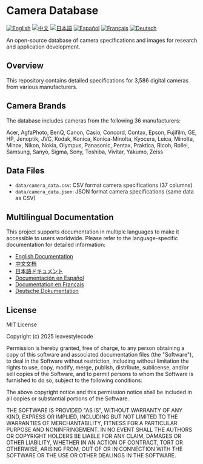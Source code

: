 # Camera Database

[![English](https://img.shields.io/badge/English-doc%2FREADME__en.md-blue)](doc/README_en.md) [![中文](https://img.shields.io/badge/中文-doc%2FREADME__zh.md-red)](doc/README_zh.md) [![日本語](https://img.shields.io/badge/日本語-doc%2FREADME__ja.md-green)](doc/README_ja.md) [![Español](https://img.shields.io/badge/Español-doc%2FREADME__es.md-yellow)](doc/README_es.md) [![Français](https://img.shields.io/badge/Français-doc%2FREADME__fr.md-purple)](doc/README_fr.md) [![Deutsch](https://img.shields.io/badge/Deutsch-doc%2FREADME__de.md-orange)](doc/README_de.md)

An open-source database of camera specifications and images for research and application development.

## Overview

This repository contains detailed specifications for 3,586 digital cameras from various manufacturers.

## Camera Brands

The database includes cameras from the following 36 manufacturers:

Acer, AgfaPhoto, BenQ, Canon, Casio, Concord, Contax, Epson, Fujifilm, GE, HP, Jenoptik, JVC, Kodak, Konica, Konica-Minolta, Kyocera, Leica, Minolta, Minox, Nikon, Nokia, Olympus, Panasonic, Pentax, Praktica, Ricoh, Rollei, Samsung, Sanyo, Sigma, Sony, Toshiba, Vivitar, Yakumo, Zeiss

## Data Files

- `data/camera_data.csv`: CSV format camera specifications (37 columns)
- `data/camera_data.json`: JSON format camera specifications (same data as CSV)

## Multilingual Documentation

This project supports documentation in multiple languages to make it accessible to users worldwide. Please refer to the language-specific documentation for detailed information:

- [English Documentation](doc/README_en.md)
- [中文文档](doc/README_zh.md)
- [日本語ドキュメント](doc/README_ja.md)
- [Documentación en Español](doc/README_es.md)
- [Documentation en Français](doc/README_fr.md)
- [Deutsche Dokumentation](doc/README_de.md)

## License

MIT License

Copyright (c) 2025 leavestylecode

Permission is hereby granted, free of charge, to any person obtaining a copy
of this software and associated documentation files (the "Software"), to deal
in the Software without restriction, including without limitation the rights
to use, copy, modify, merge, publish, distribute, sublicense, and/or sell
copies of the Software, and to permit persons to whom the Software is
furnished to do so, subject to the following conditions:

The above copyright notice and this permission notice shall be included in all
copies or substantial portions of the Software.

THE SOFTWARE IS PROVIDED "AS IS", WITHOUT WARRANTY OF ANY KIND, EXPRESS OR
IMPLIED, INCLUDING BUT NOT LIMITED TO THE WARRANTIES OF MERCHANTABILITY,
FITNESS FOR A PARTICULAR PURPOSE AND NONINFRINGEMENT. IN NO EVENT SHALL THE
AUTHORS OR COPYRIGHT HOLDERS BE LIABLE FOR ANY CLAIM, DAMAGES OR OTHER
LIABILITY, WHETHER IN AN ACTION OF CONTRACT, TORT OR OTHERWISE, ARISING FROM,
OUT OF OR IN CONNECTION WITH THE SOFTWARE OR THE USE OR OTHER DEALINGS IN THE
SOFTWARE. 

